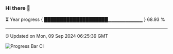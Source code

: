 ### Hi there 👋

⏳ Year progress { ████████████████████▁▁▁▁▁▁▁▁▁▁ } 68.93 %

---

⏰ Updated on Mon, 09 Sep 2024 06:25:39 GMT

![Progress Bar CI](https://github.com/liununu/liununu/workflows/Progress%20Bar%20CI/badge.svg)
